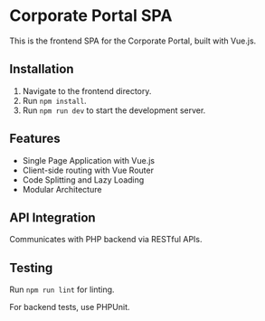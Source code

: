 # Corporate Portal SPA

This is the frontend SPA for the Corporate Portal, built with Vue.js.

## Installation

1. Navigate to the frontend directory.
2. Run `npm install`.
3. Run `npm run dev` to start the development server.

## Features

- Single Page Application with Vue.js
- Client-side routing with Vue Router
- Code Splitting and Lazy Loading
- Modular Architecture

## API Integration

Communicates with PHP backend via RESTful APIs.

## Testing

Run `npm run lint` for linting.

For backend tests, use PHPUnit.
